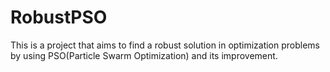 # RobustPSO

This is a project that aims to find a robust solution in optimization problems by using PSO(Particle Swarm Optimization) and its improvement.  
